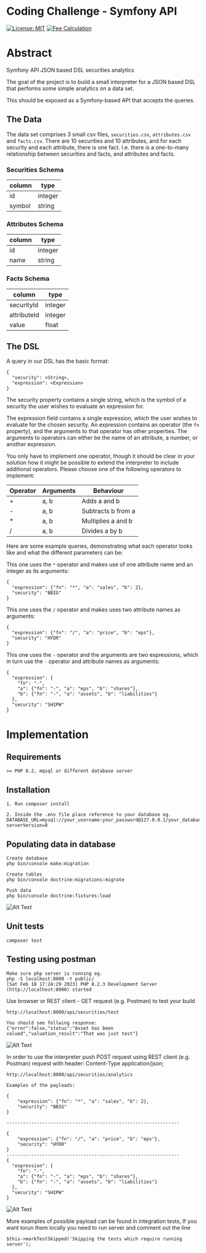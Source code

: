 Coding Challenge - Symfony API
=====
[![License: MIT](https://img.shields.io/badge/License-MIT-limegreen.svg)](https://opensource.org/licenses/MIT)
[![Fee Calculation](https://github.com/darekx4/symfony-api-securities/actions/workflows/symfony.yml/badge.svg)](https://github.com/darekx4/symfony-api-securities/actions/workflows/symfony.yml)

# Abstract

Symfony API JSON based DSL securities analytics

The goal of the project is to build a small interpreter for a JSON
based DSL that performs some simple analytics on a data set.

This should be exposed as a Symfony-based API that accepts the queries.

## The Data

The data set comprises 3 small csv files, `securities.csv`,
`attributes.csv` and `facts.csv`. There are 10 securities and 10 attributes, and for each
security and each attribute, there is one fact. I.e. there is a one-to-many relationship between
securities and facts, and attributes and facts.

### Securities Schema

| column | type    |
|--------|---------|
| id     | integer |
| symbol | string  |

### Attributes Schema

| column | type    |
|--------|---------|
| id     | integer |
| name   | string  |

### Facts Schema

| column      | type    |
|-------------|---------|
| securityId  | integer |
| attributeId | integer |
| value       | float   |


## The DSL
A query in our DSL has the basic format:
```
{
  "security": <String>,
  "expression": <Expression>
}
```

The security property contains a single string, which is the symbol of a security the user wishes
to evaluate an expression for.

The expression field contains a single expression, which the user wishes to evaluate for the
chosen security. An expression contains an operator (the `fn` property), and the arguments to
that operator has other properties. The arguments to operators can either be the name of an
attribute, a number, or another expression.

You only have to implement one operator, though it should be clear in your solution
how it might be possible to extend the interpreter to include additional operators. Please choose
one of the following operators to implement:

| Operator | Arguments | Behaviour          |
|----------|-----------|--------------------|
| +        | a, b      | Adds a and b       |
| -        | a, b      | Subtracts b from a |
| *        | a, b      | Multiplies a and b |
| /        | a, b      | Divides a by b     |

Here are some example queries, demonstrating what each operator looks like and what the different
parameters can be:

This one uses the `*` operator and makes use of one attribute name and an integer as its arguments:
```
{
  "expression": {"fn": "*", "a": "sales", "b": 2},
  "security": "BBIG"
}
```

This one uses the `/` operator and makes uses two attribute names as arguments:
```
{
  "expression": {"fn": "/", "a": "price", "b": "eps"},
  "security": "HYDR"
}
```

This one uses the `-` operator and the arguments are two expressions, which in turn use the `-`
operator and attribute names as arguments:
```
{
  "expression": {
    "fn": "-", 
    "a": {"fn": "-", "a": "eps", "b": "shares"}, 
    "b": {"fn": "-", "a": "assets", "b": "liabilities"}
  },
  "security": "SHIPW"
}
```

# Implementation

## Requirements
```
>= PHP 8.2, mqsql or different database server
```
## Installation
```
1. Run composer install

2. Inside the .env file place reference to your database eg.
DATABASE_URL=mysql://your_username:your_password@127.0.0.1/your_database_name?serverVersion=8

```

## Populating data in database
```
Create database 
php bin/console make:migration

Create tables
php bin/console doctrine:migrations:migrate

Push data
php bin/console doctrine:fixtures:load
```
![Alt Text](readme/images/2.png)

## Unit tests
```
composer test
```

## Testing using postman

```
Make sure php server is running eg.
php -S localhost:8000 -t public/
[Sat Feb 18 17:24:29 2023] PHP 8.2.3 Development Server (http://localhost:8000) started

```
Use browser or REST client - GET request (e.g. Postman) to test your build
```
http://localhost:8000/api/securities/test

You should see follwing response:
{"error":false,"status":"Asset has been valued","valuation_result":"That was just test"}
```

![Alt Text](readme/images/1.png)

In order to use the interpreter push POST request using REST client (e.g. Postman) request with header: Content-Type application/json;

```
http://localhost:8000/api/securities/analytics

Examples of the payloads:

{
    "expression": {"fn": "*", "a": "sales", "b": 2},
    "security": "BBIG"
}

---------------------------------------------------------------

{
    "expression": {"fn": "/", "a": "price", "b": "eps"},
    "security": "HYDR"
}
---------------------------------------------------------------
{
  "expression": {
    "fn": "-", 
    "a": {"fn": "-", "a": "eps", "b": "shares"}, 
    "b": {"fn": "-", "a": "assets", "b": "liabilities"}
  },
  "security": "SHIPW"
}

```

![Alt Text](readme/images/3.png)

More examples of possible payload can be found in integration tests, If you want torun them locally you need to run server and comment out the line
```
$this->markTestSkipped('Skipping the tests which require running server');
```
